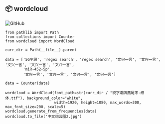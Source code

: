 ## 📦 wordcloud

<img alt="GitHub" src="https://github.com/xlcaptain/LLM-Workbench/blob/main/static/img/wordcloudexample.jpg">

```angular2html
from pathlib import Path
from collections import Counter
from wordcloud import WordCloud

curr_dir = Path(__file__).parent

data = ['5G字段', 'regex search', 'regex search', '文兴一言', '文兴一言', '文兴一言', '文兴一言', '文兴一言',
        'miR-452-5p',
        '文兴一言', '文兴一言', '文兴一言', '文兴一言']

data = Counter(data)

wordcloud = WordCloud(font_path=str(curr_dir / "锐字潮牌燕尾宋-细体.ttf"), background_color="white",
                      width=1920, height=1080, max_words=300, max_font_size=200, scale=5)
wordcloud.generate_from_frequencies(data)
wordcloud.to_file('中文词云图2.jpg')
```
